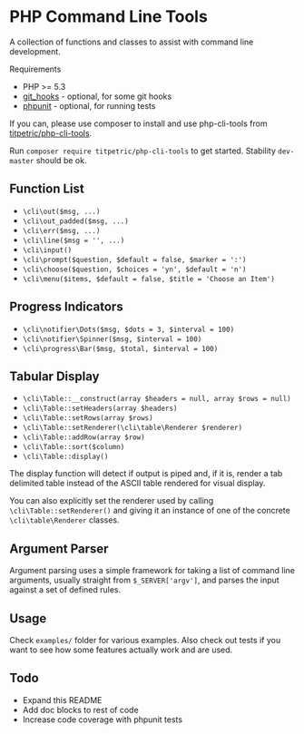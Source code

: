 PHP Command Line Tools
======================

A collection of functions and classes to assist with command line development.

Requirements

 * PHP >= 5.3
 * [git_hooks](https://github.com/titpetric/git_hooks) - optional, for some git hooks
 * [phpunit](https://github.com/sebastianbergmann/phpunit/) - optional, for running tests

If you can, please use composer to install and use php-cli-tools from [titpetric/php-cli-tools](https://packagist.org/packages/titpetric/php-cli-tools).

Run `composer require titpetric/php-cli-tools` to get started. Stability `dev-master` should be ok.


Function List
-------------

 * `\cli\out($msg, ...)`
 * `\cli\out_padded($msg, ...)`
 * `\cli\err($msg, ...)`
 * `\cli\line($msg = '', ...)`
 * `\cli\input()`
 * `\cli\prompt($question, $default = false, $marker = ':')`
 * `\cli\choose($question, $choices = 'yn', $default = 'n')`
 * `\cli\menu($items, $default = false, $title = 'Choose an Item')`


Progress Indicators
-------------------

 * `\cli\notifier\Dots($msg, $dots = 3, $interval = 100)`
 * `\cli\notifier\Spinner($msg, $interval = 100)`
 * `\cli\progress\Bar($msg, $total, $interval = 100)`


Tabular Display
---------------

 * `\cli\Table::__construct(array $headers = null, array $rows = null)`
 * `\cli\Table::setHeaders(array $headers)`
 * `\cli\Table::setRows(array $rows)`
 * `\cli\Table::setRenderer(\cli\table\Renderer $renderer)`
 * `\cli\Table::addRow(array $row)`
 * `\cli\Table::sort($column)`
 * `\cli\Table::display()`

The display function will detect if output is piped and, if it is, render a tab delimited table instead of the ASCII
table rendered for visual display.

You can also explicitly set the renderer used by calling `\cli\Table::setRenderer()` and giving it an instance of one
of the concrete `\cli\table\Renderer` classes.


Argument Parser
---------------

Argument parsing uses a simple framework for taking a list of command line arguments,
usually straight from `$_SERVER['argv']`, and parses the input against a set of
defined rules.


Usage
-----

Check `examples/` folder for various examples. Also check out tests if you want to see
how some features actually work and are used.


Todo
----

 * Expand this README
 * Add doc blocks to rest of code
 * Increase code coverage with phpunit tests
